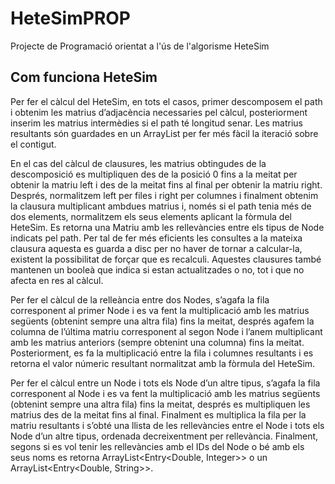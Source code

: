 # HeteSimPROP
Projecte de Programació orientat a l'ús de l'algorisme HeteSim

## Com funciona HeteSim

Per fer el càlcul del HeteSim, en tots el casos, primer descomposem el path i obtenim les matrius d’adjacència necessaries pel càlcul, posteriorment inserim les matrius intermèdies si el path té longitud senar. Les matrius resultants són guardades en un ArrayList<Matriu> per fer més fàcil la iteració sobre el contigut.

En el cas del càlcul de clausures, les matrius obtingudes de la descomposició es multipliquen des de la posició 0 fins a la meitat per obtenir la matriu left i des de la meitat fins al final per obtenir la matriu right. Després, normalitzem left per files i right per columnes i finalment obtenim la clausura multiplicant ambdues matrius i, només si el path tenia més de dos elements, normalitzem els seus elements aplicant la fòrmula del HeteSim. Es retorna una Matriu amb les rellevàncies entre els tipus de Node indicats pel path. Per tal de fer més eficients les consultes a la mateixa clausura aquesta es guarda a disc per no haver de tornar a calcular-la, existent la possibilitat de forçar que es recalculi. Aquestes clausures també mantenen un booleà que indica si estan actualitzades o no, tot i que no afecta en res al càlcul.

Per fer el càlcul de la relleància entre dos Nodes, s’agafa la fila corresponent al primer Node i es va fent la multiplicació amb les matrius següents (obtenint sempre una altra fila) fins la meitat, després agafem la columna de l’última matriu corresponent al segon Node i l’anem multiplicant amb les matrius anteriors (sempre obtenint una columna) fins la meitat. Posteriorment, es fa la multiplicació entre la fila i columnes resultants i es retorna el valor númeric resultant normalitzat amb la fòrmula del HeteSim.

Per fer el càlcul entre un Node i tots els Node d’un altre tipus, s’agafa la fila corresponent al Node i es va fent la multiplicació amb les matrius següents (obtenint sempre una altra fila) fins la meitat, després es multipliquen les matrius des de la meitat fins al final. Finalment es multiplica la fila per la matriu resultants i s’obté una llista de les rellevàncies entre el Node i tots els Node d’un altre tipus, ordenada decreixentment per rellevància. Finalment, segons si es vol tenir les rellevàncies amb el IDs del Node o bé amb els seus noms es retorna ArrayList<Entry<Double, Integer>> o un ArrayList<Entry<Double, String>>.
